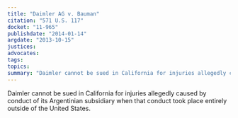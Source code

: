 ```yaml
---
title: "Daimler AG v. Bauman"
citation: "571 U.S. 117"
docket: "11-965"
publishdate: "2014-01-14"
argdate: "2013-10-15"
justices:
advocates:
tags:
topics:
summary: "Daimler cannot be sued in California for injuries allegedly caused by conduct of its Argentinian subsidiary when that conduct took place entirely outside of the United States."
---
```

Daimler cannot be sued in California for injuries allegedly caused by conduct of its Argentinian subsidiary when that conduct took place entirely outside of the United States.

